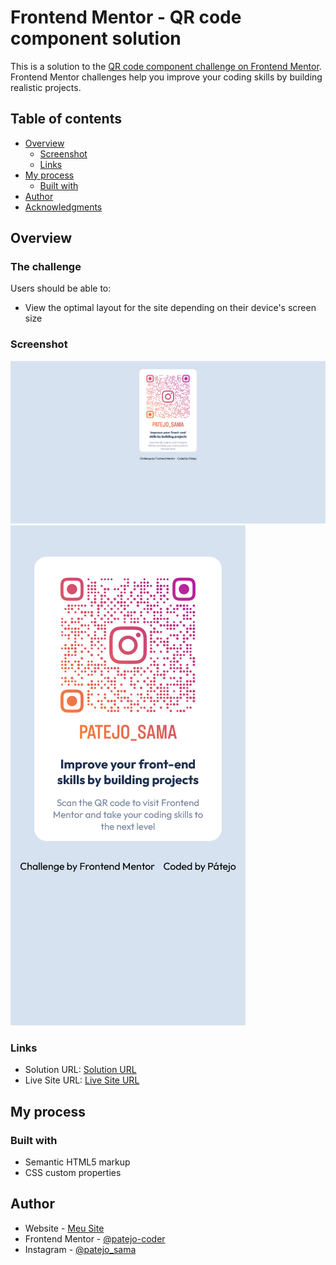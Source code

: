 # Frontend Mentor - QR code component solution

This is a solution to the [QR code component challenge on Frontend Mentor](https://www.frontendmentor.io/challenges/qr-code-component-iux_sIO_H). Frontend Mentor challenges help you improve your coding skills by building realistic projects. 

## Table of contents

- [Overview](#overview)
  - [Screenshot](#screenshot)
  - [Links](#links)
- [My process](#my-process)
  - [Built with](#built-with)
- [Author](#author)
- [Acknowledgments](#acknowledgments)

## Overview

### The challenge

Users should be able to:

- View the optimal layout for the site depending on their device's screen size

### Screenshot

![](./screenshot/screenshot.png)
![](./screenshot/screenshot-mobile.png)

### Links

- Solution URL: [Solution URL]()
- Live Site URL: [Live Site URL](https://patejo-coder.github.io/single-price-grid-component-master/)

## My process

### Built with

- Semantic HTML5 markup
- CSS custom properties

## Author

- Website - [Meu Site](https://patejo-coder.github.io/patejo-coder/)
- Frontend Mentor - [@patejo-coder](https://www.frontendmentor.io/profile/patejo-coder)
- Instagram - [@patejo_sama](https://www.instagram.com/patejo_sama/)
